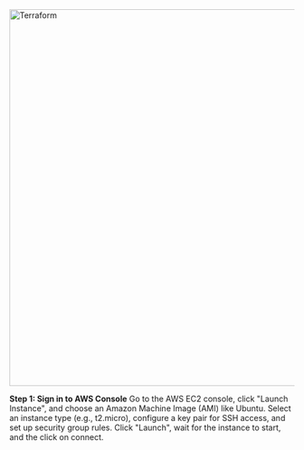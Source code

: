 <img width="667" alt="Terraform" src="https://github.com/user-attachments/assets/7571d980-a374-47ba-8568-d867be383dc8" />


**Step 1: Sign in to AWS Console**
Go to the AWS EC2 console, click "Launch Instance", and choose an Amazon Machine Image (AMI) like Ubuntu.
Select an instance type (e.g., t2.micro), configure a key pair for SSH access, and set up security group rules.
Click "Launch", wait for the instance to start, and the click on connect.
